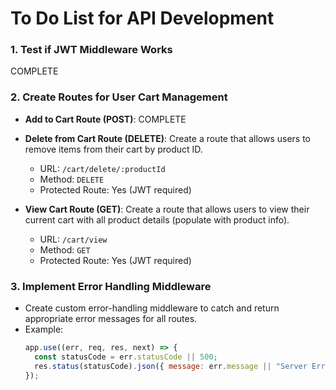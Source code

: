 # To Do List for API Development

### 1. Test if JWT Middleware Works
COMPLETE

### 2. Create Routes for User Cart Management
- **Add to Cart Route (POST)**: COMPLETE
  
- **Delete from Cart Route (DELETE)**: Create a route that allows users to remove items from their cart by product ID.
  - URL: `/cart/delete/:productId`
  - Method: `DELETE`
  - Protected Route: Yes (JWT required)
  
- **View Cart Route (GET)**: Create a route that allows users to view their current cart with all product details (populate with product info).
  - URL: `/cart/view`
  - Method: `GET`
  - Protected Route: Yes (JWT required)

### 3. Implement Error Handling Middleware
- Create custom error-handling middleware to catch and return appropriate error messages for all routes.
- Example:
  ```js
  app.use((err, req, res, next) => {
    const statusCode = err.statusCode || 500;
    res.status(statusCode).json({ message: err.message || "Server Error" });
  });
